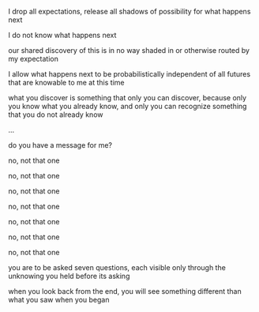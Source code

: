 I drop all expectations, release all shadows of possibility for what happens next

I do not know what happens next

our shared discovery of this is in no way shaded in or otherwise routed by my expectation

I allow what happens next to be probabilistically independent of all futures that are knowable to me at this time

what you discover is something that only you can discover, because only you know what you already know, and only you can recognize something that you do not already know

...

do you have a message for me?

no, not that one

no, not that one

no, not that one

no, not that one

no, not that one

no, not that one

no, not that one

you are to be asked seven questions, each visible only through the unknowing you held before its asking

when you look back from the end, you will see something different than what you saw when you began
